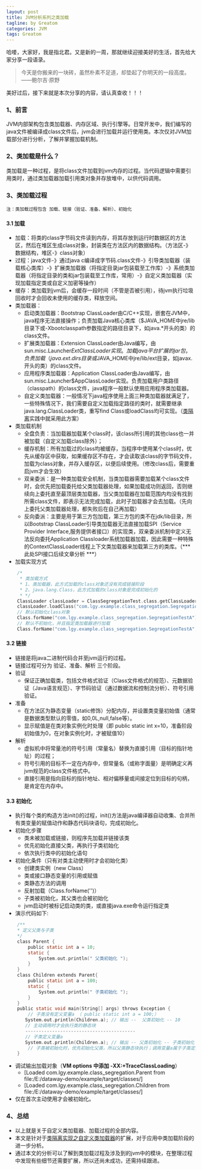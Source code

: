 ```yaml
---
layout: post
title: JVM分析系列之类加载
tagline: by Greatom
categories: JVM
tags: Greatom
---
```


哈喽，大家好，我是指北君。又是新的一周，那就继续迎接美好的生活，首先给大家分享一段语录。

> 今天是你搬来的一块砖，虽然朴素不足道，却垫起了你明天的一段高度。——鲍尔吉·原野

美好过后，接下来就是本次分享的内容，请认真查收！！！


### 1、前言

JVM内部架构包含类加载器、内存区域、执行引擎等。日常开发中，我们编写的java文件被编译成class文件后，jvm会进行加载并运行使用类。本次仅对JVM加载部分进行分析，了解并掌握加载机制。


### 2、类加载是什么？

类加载是一种过程，是将class文件加载到jvm内存的过程。当代码逻辑中需要引用类时，通过类加载器加载引用类对象并存放堆中，以供代码调用。



### 3、类加载过程
`注：类加载过程包含 加载、链接（验证、准备、解析）、初始化`
#### 3.1 加载
- 加载：将类的class字节码文件读到内存，将其存放到运行时数据区的方法区，然后在堆区生成class对象，封装类在方法区内的数据结构。（方法区-》数据结构，堆区-》class对象）
- 过程：java文件-》通过java c编译成字节码.class文件-》引导类加载器（装载核心类库）-》扩展类加载器（将指定目录jar包装载至工作库）-》系统类加载器（将指定目录的类和jar包装载至工作库，常用）-》自定义类加载器（实现加载指定类或自定义加密等操作）
- 缓存：类加载到jvm后，会缓存一段时间（不管是否被引用），待jvm执行垃圾回收时才会回收未使用的缓存类，释放空间。
- 类加载器：
	- 启动类加载器：Bootstrap ClassLoader由C/C++实现，嵌套在JVM中，java程序无法直接操作；负责加载Java核心类库（$JAVA_HOME中jre/lib目录下或-Xbootclasspath参数指定的路径目录下，如java.*开头的类）的class文件。
	- 扩展类加载器：Extension ClassLoader由Java编写，由sun.misc.Launcher$ExtClassLoader实现。加载java平台扩展的jar包，负责加载（java.ext.dirs目录或$JAVA_HOME中jre/lib/ext目录，如javax.开头的类）的class文件。
	- 应用程序类加载器：Application ClassLoader由Java编写，由sun.misc.Launcher$AppClassLoader实现。负责加载用户类路径（classpath）的class文件，java程序一般默认使用应用程序类加载器。
	- 自定义类加载器：一般情况下java程序使用上面三种类加载器就满足了，一些特殊情况下，我们需要自定义加载指定路径的类时，就需要继承java.lang.ClassLoader类，重写find Class或loadClass均可实现。（[类隔离]()实践中就采用此方案）
- 类加载机制
	- 全盘负责：当加载器加载某个class时，该class所引用的其他class也一并被加载（自定义加载class除外）；
	- 缓存机制：所有加载过的class均被缓存，当程序中使用某个class时，优先从缓存区中获取，如果缓存区不存在，才会读取该class的字节码文件，加载为class对象，并存入缓存区，以便后续使用。（修改class后，需要重启jvm才会生效）
	- 双亲委派：是一种类加载安全机制，当类加载器需要加载某个class文件时，会优先把加载委托给父类加载器处理，如果加载成功则返回，否则继续向上委托直至最顶层类加载器，当父类加载器在加载范围内均没有找到所需class文件，即表示无法完成加载，此时子加载器才会去加载。（先向上委托父类加载器处理，都失败后在自己再加载）
	- 反向委派：主要是用于第三方包加载，第三方包的类不在jdk/lib目录，所以Bootstrap ClassLoader引导类加载器无法直接加载SPI（Service Provider Interface,服务提供者接口）的实现类，双亲委派机制中定义无法反向委托Application Classloader系统加载器加载，因此需要一种特殊的ContextClassLoader线程上下文类加载器来加载第三方的类库。（*** 此处SPI接口后续文章分析 ***）
- 加载实现方式
```c
	/*
	 * 类加载方式
	 * 1、类加载器，此方式加载的class对象还没有完成链接阶段
	 * 2、java.lang.Class，此方式加载的class对象是完成初始化的
	 * */
	ClassLoader classLoader = ClassSegregationTest.class.getClassLoader();
	classLoader.loadClass("com.lgy.example.class_segregation.SegregationTestA");
	// 默认初始化class对象
	Class.forName("com.lgy.example.class_segregation.SegregationTestA");
	// 默认不初始化，并且指定类加载器进行加载
	Class.forName("com.lgy.example.class_segregation.SegregationTestA", false, classLoader);
```

#### 3.2 链接
- 链接是将java二进制代码合并至jvm运行的过程。
- 链接过程可分为 验证、准备、解析 三个阶段。
- 验证
	- 保证正确加载类，包括文件格式验证（Class文件格式的规范）、元数据验证（Java语言规范）、字节码验证（通过数据流和控制流分析）、符号引用验证。
- 准备
	- 在方法区为静态变量（static修饰）分配内存，并设置类变量初始值（通常是数据类型默认的零值，如0,0L,null,false等）。
	- 显示赋值是在类对象实例化时处理（即 public static int x=10，准备阶段初始值为0，在对象实例化时，才被赋值10）
- 解析
	- 虚拟机中将常量池的符号引用（常量名）替换为直接引用（目标的指针地址）的过程；
	- 符号引用的目标不一定在内存中，但常量名（或称字面量）是明确定义再jvm规范的class文件格式中。
	- 直接引用是指向目标的指针地址、相对偏移量或间接定位到目标的句柄，是肯定在内存中。

#### 3.3 初始化
- 执行每个类的构造方法init()的过程，init()方法是java编译器自动收集、合并所有类变量的赋值动作和静态代码块语句，完成初始化。
- 初始化步骤
	- 类未被加载或链接，则程序先加载并链接该类
	- 优先初始化直接父类，再执行子类初始化
	- 依次执行类中的初始化语句
- 初始化条件（只有对类主动使用时才会初始化类）
	- 创建类实例（new Class）
	- 类或接口静态变量的引用或赋值
	- 类静态方法的调用
	- 反射加载（Class.forName('')）
	- 子类被初始化，其父类也会被初始化
	- jvm启动时被标记启动类的类，或直接java.exe命令运行指定类
- 演示代码如下:

```c
	/**
	* 定义父类与子类
	*/
	class Parent {
		public static int a = 10;
		static {
			System.out.println(" 父类初始化 ");
		}
	}
	class Children extends Parent{
		public static int a = 100;
		static {
			System.out.println(" 子类初始化 ");
		}
	}
	public static void main(String[] args) throws Exception {
		// 子类没有定义变量a （ public static int a = 100;）
	   System.out.println(Children.a); // 输出 --  父类初始化 -- 10 
	   // 主动调用时才会执行类的静态块
	   -----------------------------------------
	   // 子类定义变量a 
	   System.out.println(Children.a); // 输出 -- 父类初始化 -- 子类初始化  -- 100 
		// 子类被初始化时，优先初始化父类，所以父类静态块执行；调用变量a属于子类定义，属于主动调用，所以子类静态块执行
	}
```

- 调试输出加载对象（**VM options 中添加 -XX:+TraceClassLoading**）
	- [Loaded com.lgy.example.class_segregation.Parent from file:/E:/dataway-demo/example/target/classes/]
	- [Loaded com.lgy.example.class_segregation.Children from file:/E:/dataway-demo/example/target/classes/]
- 仅在首次主动使用才会被初始化。


### 4、总结
- 以上就是关于自定义类加载器、加载过程的全部内容。
- 本文是针对于[类隔离实现之自定义类加载器](https://blog.csdn.net/qq_39486758/article/details/125487016)的扩展，对于应用中类加载阶段的进一步分析。
- 通过本文的分析可以了解到类加载过程及涉及到的jvm中的模块，在整理过程中发现有些细节还需要扩展，所以还尚未成功，还需持续跟进。
